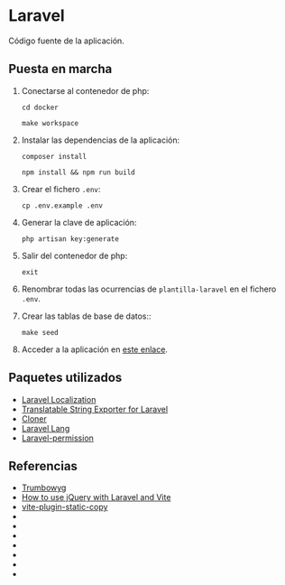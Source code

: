 # Laravel

Código fuente de la aplicación.

## Puesta en marcha

1. Conectarse al contenedor de php:

    ```shell
    cd docker
    ```

    ```shell
    make workspace
    ```

2. Instalar las dependencias de la aplicación:

    ```shell
    composer install
    ```

    ```shell
    npm install && npm run build
    ```

3. Crear el fichero `.env`:

    ```shell
    cp .env.example .env
    ```

4. Generar la clave de aplicación:

    ```shell
    php artisan key:generate
    ```

5. Salir del contenedor de php:

    ```shell
    exit
    ```

6. Renombrar todas las ocurrencias de `plantilla-laravel` en el fichero `.env`.

7. Crear las tablas de base de datos::

    ```shell
    make seed
    ```

8. Acceder a la aplicación en [este enlace](https://kcm.test).

## Paquetes utilizados

- [Laravel Localization](https://github.com/mcamara/laravel-localization)
- [Translatable String Exporter for Laravel](https://github.com/kkomelin/laravel-translatable-string-exporter)
- [Cloner](https://github.com/BKWLD/cloner)
- [Laravel Lang](https://laravel-lang.com/installation.html)
- [Laravel-permission](https://spatie.be/docs/laravel-permission/v6/introduction)

## Referencias

- [Trumbowyg](https://alex-d.github.io/Trumbowyg/)
- [How to use jQuery with Laravel and Vite](https://devdojo.com/thinkverse/how-to-use-jquery-with-laravel-and-vite)
- [vite-plugin-static-copy](https://github.com/sapphi-red/vite-plugin-static-copy)
- []()
- []()
- []()
- []()
- []()
- []()
- []()
